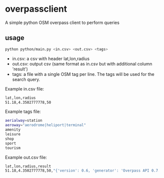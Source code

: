 # overpassclient

A simple python OSM overpass client to perform queries

## usage

```bash
python python/main.py <in.csv> <out.csv> <tags>
```

- in.csv: a csv with header lat,lon,radius
- out.csv: output csv (same format as in.csv but with additional column 'result')
- tags: a file with a single OSM tag per line. The tags will be used for the search query.

Example in.csv file:

```bash
lat,lon,radius
51.18,4.3502777778,50
```

Example tags file:

```bash
aerialway=station
aeroway="aerodrome|heliport|terminal"
amenity
leisure
shop
sport
tourism
```

Example out.csv file:

```bash
lat,lon,radius,result
51.18,4.3502777778,50,"{'version': 0.6, 'generator': 'Overpass API 0.7.62.1 084b4234', 'osm3s': {'timestamp_osm_base': '2024-10-18T12:15:26Z', 'copyright': 'The data included in this document is from www.openstreetmap.org. The data is made available under ODbL.'}, 'elements': [{'type': 'node', 'id': 997895864, 'lat': 51.1802449, 'lon': 4.350333, 'tags': {'addr:city': 'Hoboken', 'addr:housenumber': '12/1', 'addr:postcode': '2660', 'addr:street': 'IJskelderstraat', 'climbing:boulder': '130', 'climbing:grade:french:max': '8', 'climbing:grade:french:min': '3a', 'fee': 'yes', 'indoor': 'yes', 'leisure': 'sports_centre', 'name': 'Klimzaal Blok', 'opening_hours': 'Mo-Fr 10:00-23:00; Su 13:00-21:00; Sa 11:00-21:00', 'outdoor': 'no', 'phone': '+32 3 825 55 33', 'sport': 'climbing', 'website': 'https://klimzaalblok.be/'}}]}"
```
